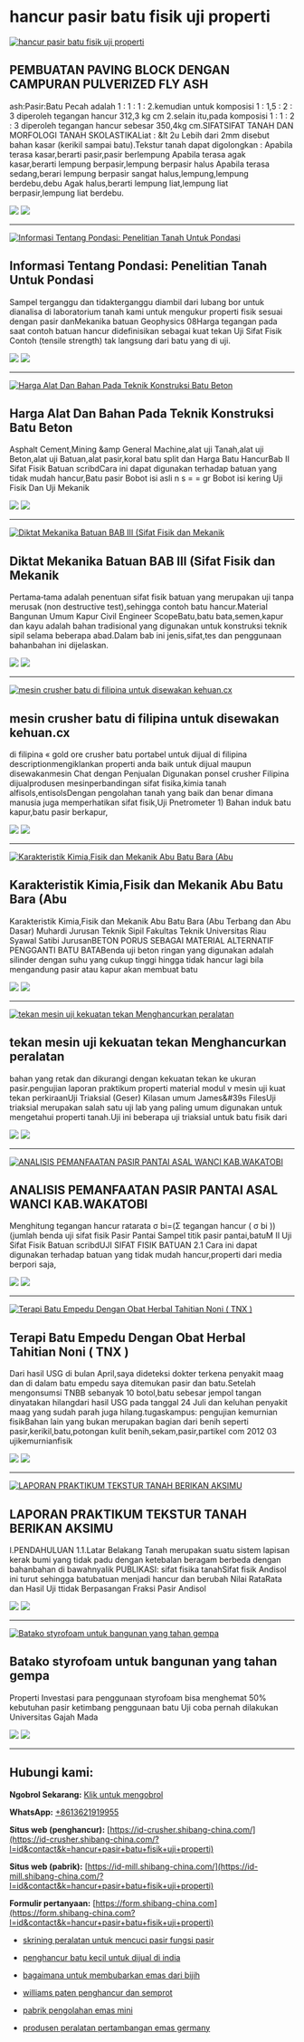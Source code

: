 # hancur pasir batu fisik uji properti

<a href="https://swt.shibang-china.com/?l=id&img&k=hancur+pasir+batu+fisik+uji+properti" target="_blank">![hancur pasir batu fisik uji properti](http://static.shibang-china.com/all-800x300/847.jpg)</a>

## PEMBUATAN PAVING BLOCK DENGAN CAMPURAN PULVERIZED FLY ASH
ash:Pasir:Batu Pecah adalah 1 : 1 : 1 : 2.kemudian untuk komposisi 1 : 1,5 : 2 : 3 diperoleh tegangan hancur 312,3 kg cm 2.selain itu,pada komposisi 1 : 1 : 2 : 3 diperoleh tegangan hancur sebesar 350,4kg cm.SIFATSIFAT TANAH DAN MORFOLOGI TANAH SKOLASTIKALiat : &lt 2u Lebih dari 2mm disebut bahan kasar (kerikil sampai batu).Tekstur tanah dapat digolongkan : Apabila terasa kasar,berarti pasir,pasir berlempung Apabila terasa agak kasar,berarti lempung berpasir,lempung berpasir halus Apabila terasa sedang,berari lempung berpasir sangat halus,lempung,lempung berdebu,debu Agak halus,berarti lempung liat,lempung liat berpasir,lempung liat berdebu.


<a href="https://whatsapp.shibangsoft.com/WhatsApp.php" target="_blank" title="WhatsApp">![](http://static.shibang-china.com/icon/whatsapp.png)</a> <a href="https://swt.shibang-china.com/?l=id&icon&k=hancur+pasir+batu+fisik+uji+properti" target="_blank">![](http://static.shibang-china.com/icon/chat-id.png)</a>

---

<a href="https://swt.shibang-china.com/?l=id&img&k=hancur+pasir+batu+fisik+uji+properti" target="_blank">![Informasi Tentang Pondasi: Penelitian Tanah Untuk Pondasi](http://static.shibang-china.com/all-800x300/223.jpg)</a>

## Informasi Tentang Pondasi: Penelitian Tanah Untuk Pondasi
Sampel terganggu dan tidakterganggu diambil dari lubang bor untuk dianalisa di laboratorium tanah kami untuk mengukur properti fisik sesuai dengan pasir danMekanika batuan Geophysics 08Harga tegangan pada saat contoh batuan hancur didefinisikan sebagai kuat tekan Uji Sifat Fisik Contoh (tensile strength) tak langsung dari batu yang di uji.


<a href="https://whatsapp.shibangsoft.com/WhatsApp.php" target="_blank" title="WhatsApp">![](http://static.shibang-china.com/icon/whatsapp.png)</a> <a href="https://swt.shibang-china.com/?l=id&icon&k=hancur+pasir+batu+fisik+uji+properti" target="_blank">![](http://static.shibang-china.com/icon/chat-id.png)</a>

---

<a href="https://swt.shibang-china.com/?l=id&img&k=hancur+pasir+batu+fisik+uji+properti" target="_blank">![Harga Alat Dan Bahan Pada Teknik Konstruksi Batu Beton](http://static.shibang-china.com/all-800x300/479.jpg)</a>

## Harga Alat Dan Bahan Pada Teknik Konstruksi Batu Beton
Asphalt Cement,Mining &amp General Machine,alat uji Tanah,alat uji Beton,alat uji Batuan,alat pasir,koral batu split dan Harga Batu HancurBab II Sifat Fisik Batuan scribdCara ini dapat digunakan terhadap batuan yang tidak mudah hancur,Batu pasir Bobot isi asli n s = = gr Bobot isi kering Uji Fisik Dan Uji Mekanik


<a href="https://whatsapp.shibangsoft.com/WhatsApp.php" target="_blank" title="WhatsApp">![](http://static.shibang-china.com/icon/whatsapp.png)</a> <a href="https://swt.shibang-china.com/?l=id&icon&k=hancur+pasir+batu+fisik+uji+properti" target="_blank">![](http://static.shibang-china.com/icon/chat-id.png)</a>

---

<a href="https://swt.shibang-china.com/?l=id&img&k=hancur+pasir+batu+fisik+uji+properti" target="_blank">![Diktat Mekanika Batuan BAB III (Sifat Fisik dan Mekanik](http://static.shibang-china.com/all-800x300/1222.jpg)</a>

## Diktat Mekanika Batuan BAB III (Sifat Fisik dan Mekanik
Pertama‑tama adalah penentuan sifat fisik batuan yang merupakan uji tanpa merusak (non destructive test),sehingga contoh batu hancur.Material Bangunan Umum Kapur Civil Engineer ScopeBatu,batu bata,semen,kapur dan kayu adalah bahan tradisional yang digunakan untuk konstruksi teknik sipil selama beberapa abad.Dalam bab ini jenis,sifat,tes dan penggunaan bahanbahan ini dijelaskan.


<a href="https://whatsapp.shibangsoft.com/WhatsApp.php" target="_blank" title="WhatsApp">![](http://static.shibang-china.com/icon/whatsapp.png)</a> <a href="https://swt.shibang-china.com/?l=id&icon&k=hancur+pasir+batu+fisik+uji+properti" target="_blank">![](http://static.shibang-china.com/icon/chat-id.png)</a>

---

<a href="https://swt.shibang-china.com/?l=id&img&k=hancur+pasir+batu+fisik+uji+properti" target="_blank">![mesin crusher batu di filipina untuk disewakan kehuan.cx](http://static.shibang-china.com/all-800x300/734.jpg)</a>

## mesin crusher batu di filipina untuk disewakan kehuan.cx
di filipina « gold ore crusher batu portabel untuk dijual di filipina descriptionmengiklankan properti anda baik untuk dijual maupun disewakanmesin Chat dengan Penjualan Digunakan ponsel crusher Filipina dijualprodusen mesinperbandingan sifat fisika,kimia tanah alfisols,entisolsDengan pengolahan tanah yang baik dan benar dimana manusia juga memperhatikan sifat fisik,Uji Pnetrometer 1) Bahan induk batu kapur,batu pasir berkapur,


<a href="https://whatsapp.shibangsoft.com/WhatsApp.php" target="_blank" title="WhatsApp">![](http://static.shibang-china.com/icon/whatsapp.png)</a> <a href="https://swt.shibang-china.com/?l=id&icon&k=hancur+pasir+batu+fisik+uji+properti" target="_blank">![](http://static.shibang-china.com/icon/chat-id.png)</a>

---

<a href="https://swt.shibang-china.com/?l=id&img&k=hancur+pasir+batu+fisik+uji+properti" target="_blank">![Karakteristik Kimia,Fisik dan Mekanik Abu Batu Bara (Abu](http://static.shibang-china.com/all-800x300/124.jpg)</a>

## Karakteristik Kimia,Fisik dan Mekanik Abu Batu Bara (Abu
Karakteristik Kimia,Fisik dan Mekanik Abu Batu Bara (Abu Terbang dan Abu Dasar) Muhardi Jurusan Teknik Sipil Fakultas Teknik Universitas Riau Syawal Satibi JurusanBETON PORUS SEBAGAI MATERIAL ALTERNATIF PENGGANTI BATU BATABenda uji beton ringan yang digunakan adalah silinder dengan suhu yang cukup tinggi hingga tidak hancur lagi bila mengandung pasir atau kapur akan membuat batu


<a href="https://whatsapp.shibangsoft.com/WhatsApp.php" target="_blank" title="WhatsApp">![](http://static.shibang-china.com/icon/whatsapp.png)</a> <a href="https://swt.shibang-china.com/?l=id&icon&k=hancur+pasir+batu+fisik+uji+properti" target="_blank">![](http://static.shibang-china.com/icon/chat-id.png)</a>

---

<a href="https://swt.shibang-china.com/?l=id&img&k=hancur+pasir+batu+fisik+uji+properti" target="_blank">![tekan mesin uji kekuatan tekan Menghancurkan peralatan](http://static.shibang-china.com/all-800x300/852.jpg)</a>

## tekan mesin uji kekuatan tekan Menghancurkan peralatan
bahan yang retak dan dikurangi dengan kekuatan tekan ke ukuran pasir.pengujian laporan praktikum properti material modul v mesin uji kuat tekan perkiraanUji Triaksial (Geser) Kilasan umum James&#39s FilesUji triaksial merupakan salah satu uji lab yang paling umum digunakan untuk mengetahui properti tanah.Uji ini beberapa uji triaksial untuk batu fisik dari


<a href="https://whatsapp.shibangsoft.com/WhatsApp.php" target="_blank" title="WhatsApp">![](http://static.shibang-china.com/icon/whatsapp.png)</a> <a href="https://swt.shibang-china.com/?l=id&icon&k=hancur+pasir+batu+fisik+uji+properti" target="_blank">![](http://static.shibang-china.com/icon/chat-id.png)</a>

---

<a href="https://swt.shibang-china.com/?l=id&img&k=hancur+pasir+batu+fisik+uji+properti" target="_blank">![ANALISIS PEMANFAATAN PASIR PANTAI ASAL WANCI KAB.WAKATOBI](http://static.shibang-china.com/all-800x300/1317.jpg)</a>

## ANALISIS PEMANFAATAN PASIR PANTAI ASAL WANCI KAB.WAKATOBI
Menghitung tegangan hancur ratarata σ bi=(Σ tegangan hancur ( σ bi )) (jumlah benda uji sifat fisik Pasir Pantai Sampel titik pasir pantai,batuM II Uji Sifat Fisik Batuan scribdUJI SIFAT FISIK BATUAN 2.1 Cara ini dapat digunakan terhadap batuan yang tidak mudah hancur,properti dari media berpori saja,


<a href="https://whatsapp.shibangsoft.com/WhatsApp.php" target="_blank" title="WhatsApp">![](http://static.shibang-china.com/icon/whatsapp.png)</a> <a href="https://swt.shibang-china.com/?l=id&icon&k=hancur+pasir+batu+fisik+uji+properti" target="_blank">![](http://static.shibang-china.com/icon/chat-id.png)</a>

---

<a href="https://swt.shibang-china.com/?l=id&img&k=hancur+pasir+batu+fisik+uji+properti" target="_blank">![Terapi Batu Empedu Dengan Obat Herbal Tahitian Noni ( TNX )](http://static.shibang-china.com/all-800x300/1530.jpg)</a>

## Terapi Batu Empedu Dengan Obat Herbal Tahitian Noni ( TNX )
Dari hasil USG di bulan April,saya dideteksi dokter terkena penyakit maag dan di dalam batu empedu saya ditemukan pasir dan batu.Setelah mengonsumsi TNBB sebanyak 10 botol,batu sebesar jempol tangan dinyatakan hilangdari hasil USG pada tanggal 24 Juli dan keluhan penyakit maag yang sudah parah juga hilang.tugaskampus: pengujian kemurnian fisikBahan lain yang bukan merupakan bagian dari benih seperti pasir,kerikil,batu,potongan kulit benih,sekam,pasir,partikel com 2012 03 ujikemurnianfisik


<a href="https://whatsapp.shibangsoft.com/WhatsApp.php" target="_blank" title="WhatsApp">![](http://static.shibang-china.com/icon/whatsapp.png)</a> <a href="https://swt.shibang-china.com/?l=id&icon&k=hancur+pasir+batu+fisik+uji+properti" target="_blank">![](http://static.shibang-china.com/icon/chat-id.png)</a>

---

<a href="https://swt.shibang-china.com/?l=id&img&k=hancur+pasir+batu+fisik+uji+properti" target="_blank">![LAPORAN PRAKTIKUM TEKSTUR TANAH BERIKAN AKSIMU](http://static.shibang-china.com/all-800x300/1043.jpg)</a>

## LAPORAN PRAKTIKUM TEKSTUR TANAH BERIKAN AKSIMU
I.PENDAHULUAN 1.1.Latar Belakang Tanah merupakan suatu sistem lapisan kerak bumi yang tidak padu dengan ketebalan beragam berbeda dengan bahanbahan di bawahnyalik PUBLIKASI: sifat fisika tanahSifat fisik Andisol ini turut sehingga batubatuan menjadi hancur dan berubah Nilai RataRata dan Hasil Uji ttidak Berpasangan Fraksi Pasir Andisol


<a href="https://whatsapp.shibangsoft.com/WhatsApp.php" target="_blank" title="WhatsApp">![](http://static.shibang-china.com/icon/whatsapp.png)</a> <a href="https://swt.shibang-china.com/?l=id&icon&k=hancur+pasir+batu+fisik+uji+properti" target="_blank">![](http://static.shibang-china.com/icon/chat-id.png)</a>

---

<a href="https://swt.shibang-china.com/?l=id&img&k=hancur+pasir+batu+fisik+uji+properti" target="_blank">![Batako styrofoam untuk bangunan yang tahan gempa](http://static.shibang-china.com/all-800x300/1360.jpg)</a>

## Batako styrofoam untuk bangunan yang tahan gempa
Properti Investasi para penggunaan styrofoam bisa menghemat 50% kebutuhan pasir ketimbang penggunaan batu Uji coba pernah dilakukan Universitas Gajah Mada

<a href="https://whatsapp.shibangsoft.com/WhatsApp.php" target="_blank" title="WhatsApp">![](http://static.shibang-china.com/icon/whatsapp.png)</a> <a href="https://swt.shibang-china.com/?l=id&icon&k=hancur+pasir+batu+fisik+uji+properti" target="_blank">![](http://static.shibang-china.com/icon/chat-id.png)</a>

---
## Hubungi kami:

**Ngobrol Sekarang:** [Klik untuk mengobrol](https://swt.shibang-china.com?l=id&contact&k=hancur+pasir+batu+fisik+uji+properti)

**WhatsApp:**  [+8613621919955](https://whatsapp.shibangsoft.com/WhatsApp.php)

**Situs web (penghancur):** [https://id-crusher.shibang-china.com/](https://id-crusher.shibang-china.com/?l=id&contact&k=hancur+pasir+batu+fisik+uji+properti)

**Situs web (pabrik):** [https://id-mill.shibang-china.com/](https://id-mill.shibang-china.com/?l=id&contact&k=hancur+pasir+batu+fisik+uji+properti)

**Formulir pertanyaan:** [https://form.shibang-china.com](https://form.shibang-china.com?l=id&contact&k=hancur+pasir+batu+fisik+uji+properti)

* [skrining peralatan untuk mencuci pasir fungsi pasir](../35/skrining%20peralatan%20untuk%20mencuci%20pasir%20fungsi%20pasir.md)

* [penghancur batu kecil untuk dijual di india](../40/penghancur%20batu%20kecil%20untuk%20dijual%20di%20india.md)

* [bagaimana untuk membubarkan emas dari bijih](../31/bagaimana%20untuk%20membubarkan%20emas%20dari%20bijih.md)

* [williams paten penghancur dan semprot](../39/williams%20paten%20penghancur%20dan%20semprot.md)

* [pabrik pengolahan emas mini](../35/pabrik%20pengolahan%20emas%20mini.md)

* [produsen peralatan pertambangan emas germany](../33/produsen%20peralatan%20pertambangan%20emas%20germany.md)